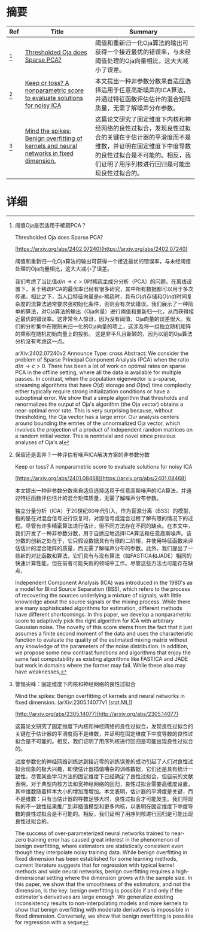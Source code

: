 # 摘要

| Ref | Title | Summary |
| --- | --- | --- |
| [^1] | [Thresholded Oja does Sparse PCA?](https://arxiv.org/abs/2402.07240) | 阈值和重新归一化Oja算法的输出可获得一个接近最优的错误率，与未经阈值处理的Oja向量相比，这大大减小了误差。 |
| [^2] | [Keep or toss? A nonparametric score to evaluate solutions for noisy ICA](https://arxiv.org/abs/2401.08468) | 本文提出一种非参数分数来自适应选择适用于任意高斯噪声的ICA算法，并通过特征函数评估估计的混合矩阵质量，无需了解噪声分布参数。 |
| [^3] | [Mind the spikes: Benign overfitting of kernels and neural networks in fixed dimension.](http://arxiv.org/abs/2305.14077) | 这篇论文研究了固定维度下内核和神经网络的良性过拟合，发现良性过拟合的关键在于估计器的平滑度而不是维数，并证明在固定维度下中度导数的良性过拟合是不可能的。相反，我们证明了用序列核进行回归是可能出现良性过拟合的。 |

# 详细

[^1]: 阈值Oja是否适用于稀疏PCA？

    Thresholded Oja does Sparse PCA?

    [https://arxiv.org/abs/2402.07240](https://arxiv.org/abs/2402.07240)

    阈值和重新归一化Oja算法的输出可获得一个接近最优的错误率，与未经阈值处理的Oja向量相比，这大大减小了误差。

    

    我们考虑了当比值$d/n \rightarrow c > 0$时稀疏主成分分析（PCA）的问题。在离线设置下，关于稀疏PCA的最优率已经有很多研究，其中所有数据都可以用于多次传递。相比之下，当人口特征向量是$s$-稀疏时，具有$O(d)$存储和$O(nd)$时间复杂度的流算法通常要求强初始化条件，否则会有次优错误。我们展示了一种简单的算法，对Oja算法的输出（Oja向量）进行阈值和重新归一化，从而获得接近最优的错误率。这非常令人惊讶，因为没有阈值，Oja向量的误差很大。我们的分析集中在限制未归一化的Oja向量的项上，这涉及将一组独立随机矩阵的乘积在随机初始向量上的投影。 这是非平凡且新颖的，因为以前的Oja算法分析没有考虑这一点。

    arXiv:2402.07240v2 Announce Type: cross  Abstract: We consider the problem of Sparse Principal Component Analysis (PCA) when the ratio $d/n \rightarrow c > 0$. There has been a lot of work on optimal rates on sparse PCA in the offline setting, where all the data is available for multiple passes. In contrast, when the population eigenvector is $s$-sparse, streaming algorithms that have $O(d)$ storage and $O(nd)$ time complexity either typically require strong initialization conditions or have a suboptimal error. We show that a simple algorithm that thresholds and renormalizes the output of Oja's algorithm (the Oja vector) obtains a near-optimal error rate. This is very surprising because, without thresholding, the Oja vector has a large error. Our analysis centers around bounding the entries of the unnormalized Oja vector, which involves the projection of a product of independent random matrices on a random initial vector. This is nontrivial and novel since previous analyses of Oja's al
    
[^2]: 保留还是丢弃？一种评估有噪声ICA解决方案的非参数分数

    Keep or toss? A nonparametric score to evaluate solutions for noisy ICA

    [https://arxiv.org/abs/2401.08468](https://arxiv.org/abs/2401.08468)

    本文提出一种非参数分数来自适应选择适用于任意高斯噪声的ICA算法，并通过特征函数评估估计的混合矩阵质量，无需了解噪声分布参数。

    

    独立分量分析（ICA）于20世纪80年代引入，作为盲源分离（BSS）的模型，指的是在对混合信号进行恢复时，对源信号或混合过程了解有限的情况下的过程。尽管有许多精密算法进行估计，但不同方法存在不同的缺点。在本文中，我们开发了一种非参数分数，用于自适应地选择ICA算法和任意高斯噪声。该分数的创新之处在于，它只假设数据具有有限的二阶矩，并使用特征函数来评估估计的混合矩阵的质量，而无需了解噪声分布的参数。此外，我们提出了一些新的对比函数和算法，它们具有与现有算法（如FASTICA和JADE）相同的快速计算性能，但在前者可能失败的领域中工作。尽管这些方法也可能存在缺点，

    Independent Component Analysis (ICA) was introduced in the 1980's as a model for Blind Source Separation (BSS), which refers to the process of recovering the sources underlying a mixture of signals, with little knowledge about the source signals or the mixing process. While there are many sophisticated algorithms for estimation, different methods have different shortcomings. In this paper, we develop a nonparametric score to adaptively pick the right algorithm for ICA with arbitrary Gaussian noise. The novelty of this score stems from the fact that it just assumes a finite second moment of the data and uses the characteristic function to evaluate the quality of the estimated mixing matrix without any knowledge of the parameters of the noise distribution. In addition, we propose some new contrast functions and algorithms that enjoy the same fast computability as existing algorithms like FASTICA and JADE but work in domains where the former may fail. While these also may have weaknesses,
    
[^3]: 警惕尖峰：固定维度下内核和神经网络的良性过拟合

    Mind the spikes: Benign overfitting of kernels and neural networks in fixed dimension. (arXiv:2305.14077v1 [stat.ML])

    [http://arxiv.org/abs/2305.14077](http://arxiv.org/abs/2305.14077)

    这篇论文研究了固定维度下内核和神经网络的良性过拟合，发现良性过拟合的关键在于估计器的平滑度而不是维数，并证明在固定维度下中度导数的良性过拟合是不可能的。相反，我们证明了用序列核进行回归是可能出现良性过拟合的。

    

    过度参数化的神经网络训练达到接近零的训练误差的成功引起了人们对良性过拟合现象的极大兴趣，即使估计器插值嘈杂的训练数据，它们还是具有统计一致性。尽管某些学习方法的固定维度下已经确定了良性过拟合，但目前的文献表明，对于典型内核方法和宽神经网络的回归，良性过拟合需要高维度设置，其中维数随着样本大小的增加而增加。本文表明，估计器的平滑度是关键，而不是维数：只有当估计器的导数足够大时，良性过拟合才可能发生。我们将现有的不一致性结果推广到非插值模型和更多内核，以表明在固定维度下中度导数的良性过拟合是不可能的。相反，我们证明了用序列核进行回归是可能出现良性过拟合的。

    The success of over-parameterized neural networks trained to near-zero training error has caused great interest in the phenomenon of benign overfitting, where estimators are statistically consistent even though they interpolate noisy training data. While benign overfitting in fixed dimension has been established for some learning methods, current literature suggests that for regression with typical kernel methods and wide neural networks, benign overfitting requires a high-dimensional setting where the dimension grows with the sample size. In this paper, we show that the smoothness of the estimators, and not the dimension, is the key: benign overfitting is possible if and only if the estimator's derivatives are large enough. We generalize existing inconsistency results to non-interpolating models and more kernels to show that benign overfitting with moderate derivatives is impossible in fixed dimension. Conversely, we show that benign overfitting is possible for regression with a seque
    

